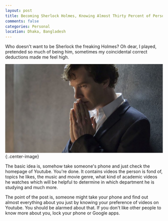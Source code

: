 ```yaml
---
layout: post
title: Becoming Sherlock Holmes, Knowing Almost Thirty Percent of Personal Information about Someone without Asking
comments: false
categories: Personal
location: Dhaka, Bangladesh
---
```


Who doesn't want to be Sherlock the freaking Holmes? Oh dear, I played, pretended so much of being him, sometimes my coincidental correct deductions made me feel high.

![BBC Sherlock Holmes](/post_images/2018/Mar/sherlock.jpg){:.center-image}

The basic idea is, somehow take someone's phone and just check the homepage of Youtube. You're done. It contains videos the person is fond of, topics he likes, the music and movie genre, what kind of academic videos he watches which will be helpful to determine in which department he is studying and much more.

The point of the post is, someone might take your phone and find out almost everything about you just by knowing your preference of videos on Youtube. You should be alarmed about that. If you don't like other people to know more about you, lock your phone or Google apps. 